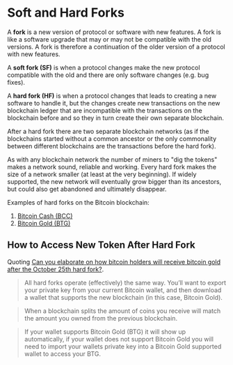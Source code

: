 # Soft and Hard Forks

A **fork** is a new version of protocol or software with new features. A fork is like a software upgrade that may or may not be compatible with the old versions. A fork is therefore a continuation of the older version of a protocol with new features.

A **soft fork (SF)** is when a protocol changes make the new protocol compatible with the old and there are only software changes (e.g. bug fixes).

A **hard fork (HF)** is when a protocol changes that leads to creating a new software to handle it, but the changes create new transactions on the new blockchain ledger that are incompatible with the transactions on the blockchain before and so they in turn create their own separate blockchain.

After a hard fork there are two separate blockchain networks (as if the blockchains started without a common ancestor or the only commonality between different blockchains are the transactions before the hard fork).

As with any blockchain network the number of miners to "dig the tokens" makes a network sound, reliable and working. Every hard fork makes the size of a network smaller (at least at the very beginning). If widely supported, the new network will eventually grow bigger than its ancestors, but could also get abandoned and ultimately disappear.

Examples of hard forks on the Bitcoin blockchain:

1. [Bitcoin Cash (BCC)](./bcc.md)
1. [Bitcoin Gold (BTG)](./btg.md)

## How to Access New Token After Hard Fork

Quoting [Can you elaborate on how bitcoin holders will receive bitcoin gold after the October 25th hard fork?](https://www.quora.com/Can-you-elaborate-on-how-bitcoin-holders-will-receive-bitcoin-gold-after-the-October-25th-hard-fork).

> All hard forks operate (effectively) the same way. You’ll want to export your private key from your current Bitcoin wallet, and then download a wallet that supports the new blockchain (in this case, Bitcoin Gold).

> When a blockchain splits the amount of coins you receive will match the amount you owned from the previous blockchain.

> If your wallet supports Bitcoin Gold (BTG) it will show up automatically, if your wallet does not support Bitcoin Gold you will need to import your wallets private key into a Bitcoin Gold supported wallet to access your BTG.
